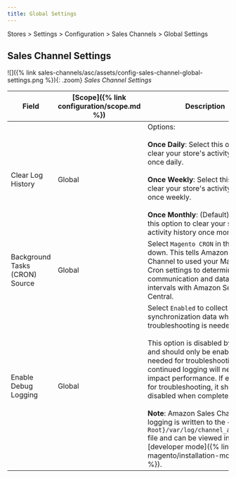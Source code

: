 ```yaml
---
title: Global Settings
---
```


Stores > Settings > Configuration > Sales Channels > Global Settings

## Sales Channel Settings

![]({% link sales-channels/asc/assets/config-sales-channel-global-settings.png %}){: .zoom}
_Sales Channel Settings_

|Field|[Scope]({% link configuration/scope.md %})|Description|
|--- |--- |--- |
|Clear Log History|Global|Options:<br/><br/>**Once Daily**: Select this option to clear your store's activity history once daily.<br/><br/>**Once Weekly**: Select this option to clear your store's activity history once weekly.<br/><br/>**Once Monthly**: (Default) Select this option to clear your store's activity history once monthly.|
|Background Tasks (CRON) Source|Global|Select `Magento CRON` in the drop-down. This tells Amazon Sales Channel to used your Magento Cron settings to determine communication and data sync intervals with Amazon Seller Central.|
|Enable Debug Logging|Global|Select `Enabled` to collect additional synchronization data when troubleshooting is needed.<br/><br/>This option is disabled by default and should only be enabled when needed for troubleshooting, as continued logging will negatively impact performance. If enabled for troubleshooting, it should be disabled when complete.<br/><br/>**Note**: Amazon Sales Channel logging is written to the `{Magento Root}/var/log/channel_amazon.log` file and can be viewed in [developer mode]({% link magento/installation-modes.md %}).|
